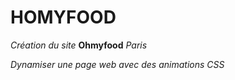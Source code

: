 # HOMYFOOD

*Création du site* **Ohmyfood** *Paris*

*Dynamiser une page web avec des animations CSS*
